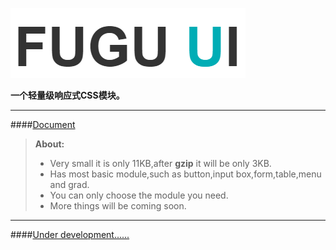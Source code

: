 ![img](logo.png 'preview')

**一个轻量级响应式CSS模块。**

***

####[<i class="icon-file"></i>Document](#publish-a-document)

> **About:**
>
> - Very small it is only 11KB,after **gzip** it will be only 3KB.
> - Has most basic module,such as button,input box,form,table,menu and grad.
> - You can only choose the module you need.
> - More things will be coming soon.

***
####[<i class="icon-pencil"></i>Under development......](#publish-a-document)
